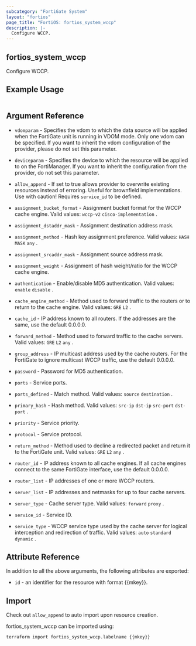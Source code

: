 ```yaml
---
subcategory: "FortiGate System"
layout: "fortios"
page_title: "FortiOS: fortios_system_wccp"
description: |-
  Configure WCCP.
---
```


## fortios_system_wccp
Configure WCCP.

## Example Usage

```hcl

```

## Argument Reference
* `vdomparam` - Specifies the vdom to which the data source will be applied when the FortiGate unit is running in VDOM mode. Only one vdom can be specified. If you want to inherit the vdom configuration of the provider, please do not set this parameter.
* `deviceparam` - Specifies the device to which the resource will be applied to on the FortiManager. If you want to inherit the configuration from the provider, do not set this parameter.
* `allow_append` - If set to true allows provider to overwrite existing resources instead of erroring. Useful for brownfield implementations. Use with caution! Requires `service_id` to be defined.

* `assignment_bucket_format` - Assignment bucket format for the WCCP cache engine. Valid values: `wccp-v2` `cisco-implementation` .
* `assignment_dstaddr_mask` - Assignment destination address mask.
* `assignment_method` - Hash key assignment preference. Valid values: `HASH` `MASK` `any` .
* `assignment_srcaddr_mask` - Assignment source address mask.
* `assignment_weight` - Assignment of hash weight/ratio for the WCCP cache engine.
* `authentication` - Enable/disable MD5 authentication. Valid values: `enable` `disable` .
* `cache_engine_method` - Method used to forward traffic to the routers or to return to the cache engine. Valid values: `GRE` `L2` .
* `cache_id` - IP address known to all routers. If the addresses are the same, use the default 0.0.0.0.
* `forward_method` - Method used to forward traffic to the cache servers. Valid values: `GRE` `L2` `any` .
* `group_address` - IP multicast address used by the cache routers. For the FortiGate to ignore multicast WCCP traffic, use the default 0.0.0.0.
* `password` - Password for MD5 authentication.
* `ports` - Service ports.
* `ports_defined` - Match method. Valid values: `source` `destination` .
* `primary_hash` - Hash method. Valid values: `src-ip` `dst-ip` `src-port` `dst-port` .
* `priority` - Service priority.
* `protocol` - Service protocol.
* `return_method` - Method used to decline a redirected packet and return it to the FortiGate unit. Valid values: `GRE` `L2` `any` .
* `router_id` - IP address known to all cache engines. If all cache engines connect to the same FortiGate interface, use the default 0.0.0.0.
* `router_list` - IP addresses of one or more WCCP routers.
* `server_list` - IP addresses and netmasks for up to four cache servers.
* `server_type` - Cache server type. Valid values: `forward` `proxy` .
* `service_id` - Service ID.
* `service_type` - WCCP service type used by the cache server for logical interception and redirection of traffic. Valid values: `auto` `standard` `dynamic` .

## Attribute Reference

In addition to all the above arguments, the following attributes are exported:
* `id` - an identifier for the resource with format {{mkey}}.

## Import

Check out `allow_append` to auto import upon resource creation.

fortios_system_wccp can be imported using:
```sh
terraform import fortios_system_wccp.labelname {{mkey}}
```
